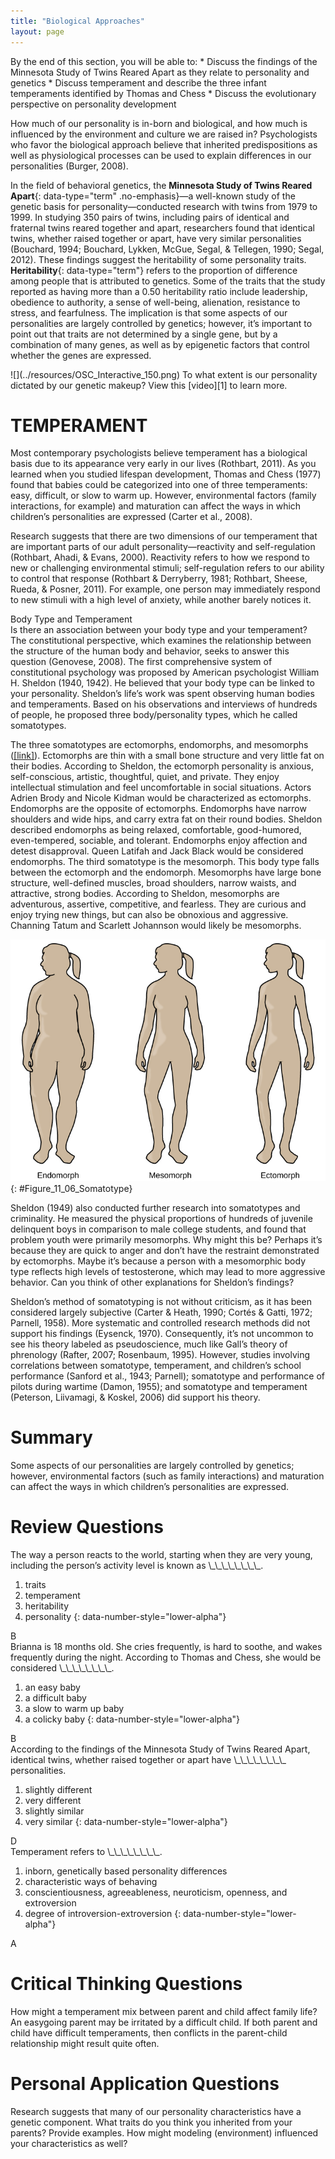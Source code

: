```yaml
---
title: "Biological Approaches"
layout: page
---
```



<div data-type="abstract" markdown="1">
By the end of this section, you will be able to:
* Discuss the findings of the Minnesota Study of Twins Reared Apart as they relate to personality and genetics
* Discuss temperament and describe the three infant temperaments identified by Thomas and Chess
* Discuss the evolutionary perspective on personality development

</div>

How much of our personality is in-born and biological, and how much is influenced by the environment and culture we are raised in? Psychologists who favor the biological approach believe that inherited predispositions as well as physiological processes can be used to explain differences in our personalities (Burger, 2008).

In the field of behavioral genetics, the **Minnesota Study of Twins Reared Apart**{: data-type="term" .no-emphasis}—a well-known study of the genetic basis for personality—conducted research with twins from 1979 to 1999. In studying 350 pairs of twins, including pairs of identical and fraternal twins reared together and apart, researchers found that identical twins, whether raised together or apart, have very similar personalities (Bouchard, 1994; Bouchard, Lykken, McGue, Segal, &amp; Tellegen, 1990; Segal, 2012). These findings suggest the heritability of some personality traits. **Heritability**{: data-type="term"} refers to the proportion of difference among people that is attributed to genetics. Some of the traits that the study reported as having more than a 0.50 heritability ratio include leadership, obedience to authority, a sense of well-being, alienation, resistance to stress, and fearfulness. The implication is that some aspects of our personalities are largely controlled by genetics; however, it’s important to point out that traits are not determined by a single gene, but by a combination of many genes, as well as by epigenetic factors that control whether the genes are expressed.

<div data-type="note" class="psychology link-to-learning" data-label="Link to Learning" markdown="1">
<span data-type="media" data-alt=""> ![](../resources/OSC_Interactive_150.png) </span>
To what extent is our personality dictated by our genetic makeup? View this [video][1] to learn more.

</div>

# TEMPERAMENT

Most contemporary psychologists believe temperament has a biological basis due to its appearance very early in our lives (Rothbart, 2011). As you learned when you studied lifespan development, Thomas and Chess (1977) found that babies could be categorized into one of three temperaments: easy, difficult, or slow to warm up. However, environmental factors (family interactions, for example) and maturation can affect the ways in which children’s personalities are expressed (Carter et al., 2008).

Research suggests that there are two dimensions of our temperament that are important parts of our adult personality—reactivity and self-regulation (Rothbart, Ahadi, &amp; Evans, 2000). Reactivity refers to how we respond to new or challenging environmental stimuli; self-regulation refers to our ability to control that response (Rothbart &amp; Derryberry, 1981; Rothbart, Sheese, Rueda, &amp; Posner, 2011). For example, one person may immediately respond to new stimuli with a high level of anxiety, while another barely notices it.

<div data-type="note" class="psychology connect-the-concepts" data-label="Connect the Concepts" markdown="1">
<div data-type="title">
Body Type and Temperament
</div>
Is there an association between your body type and your temperament? The constitutional perspective, which examines the relationship between the structure of the human body and behavior, seeks to answer this question (Genovese, 2008). The first comprehensive system of constitutional psychology was proposed by American psychologist William H. Sheldon (1940, 1942). He believed that your body type can be linked to your personality. Sheldon’s life’s work was spent observing human bodies and temperaments. Based on his observations and interviews of hundreds of people, he proposed three body/personality types, which he called somatotypes.

The three somatotypes are ectomorphs, endomorphs, and mesomorphs ([\[link\]](#Figure_11_06_Somatotype)). Ectomorphs are thin with a small bone structure and very little fat on their bodies. According to Sheldon, the ectomorph personality is anxious, self-conscious, artistic, thoughtful, quiet, and private. They enjoy intellectual stimulation and feel uncomfortable in social situations. Actors Adrien Brody and Nicole Kidman would be characterized as ectomorphs. Endomorphs are the opposite of ectomorphs. Endomorphs have narrow shoulders and wide hips, and carry extra fat on their round bodies. Sheldon described endomorphs as being relaxed, comfortable, good-humored, even-tempered, sociable, and tolerant. Endomorphs enjoy affection and detest disapproval. Queen Latifah and Jack Black would be considered endomorphs. The third somatotype is the mesomorph. This body type falls between the ectomorph and the endomorph. Mesomorphs have large bone structure, well-defined muscles, broad shoulders, narrow waists, and attractive, strong bodies. According to Sheldon, mesomorphs are adventurous, assertive, competitive, and fearless. They are curious and enjoy trying new things, but can also be obnoxious and aggressive. Channing Tatum and Scarlett Johannson would likely be mesomorphs.

![The outlines of three human somatotypes are shown. The first is labeled, &#x201C;Endomorph,&#x201D; the second is labeled &#x201C;Mesomorph,&#x201D; and the third is labeled &#x201C;Ectomorph.&#x201D; Endomorphs are slightly larger than mesomorphs, and ectomorphs are slightly smaller than mesomorphs.](../resources/CNX_Psych_11_06_Somatotype.jpg "Sheldon proposed three somatotypes: endomorphs, mesomorphs, and ectomorphs. Do you think Sheldon&#x2019;s ideas about somatotypes are generally accurate about most people?"){: #Figure_11_06_Somatotype}


Sheldon (1949) also conducted further research into somatotypes and criminality. He measured the physical proportions of hundreds of juvenile delinquent boys in comparison to male college students, and found that problem youth were primarily mesomorphs. Why might this be? Perhaps it’s because they are quick to anger and don’t have the restraint demonstrated by ectomorphs. Maybe it’s because a person with a mesomorphic body type reflects high levels of testosterone, which may lead to more aggressive behavior. Can you think of other explanations for Sheldon’s findings?

Sheldon’s method of somatotyping is not without criticism, as it has been considered largely subjective (Carter &amp; Heath, 1990; Cortés &amp; Gatti, 1972; Parnell, 1958). More systematic and controlled research methods did not support his findings (Eysenck, 1970). Consequently, it’s not uncommon to see his theory labeled as pseudoscience, much like Gall’s theory of phrenology (Rafter, 2007; Rosenbaum, 1995). However, studies involving correlations between somatotype, temperament, and children’s school performance (Sanford et al., 1943; Parnell); somatotype and performance of pilots during wartime (Damon, 1955); and somatotype and temperament (Peterson, Liivamagi, &amp; Koskel, 2006) did support his theory.

</div>

# Summary

Some aspects of our personalities are largely controlled by genetics; however, environmental factors (such as family interactions) and maturation can affect the ways in which children’s personalities are expressed.

# Review Questions

<div data-type="exercise">
<div data-type="problem" markdown="1">
The way a person reacts to the world, starting when they are very young, including the person’s activity level is known as \_\_\_\_\_\_\_\_.

1.  traits
2.  temperament
3.  heritability
4.  personality
{: data-number-style="lower-alpha"}

</div>
<div data-type="solution" markdown="1">
B

</div>
</div>

<div data-type="exercise">
<div data-type="problem" markdown="1">
Brianna is 18 months old. She cries frequently, is hard to soothe, and wakes frequently during the night. According to Thomas and Chess, she would be considered \_\_\_\_\_\_\_\_.

1.  an easy baby
2.  a difficult baby
3.  a slow to warm up baby
4.  a colicky baby
{: data-number-style="lower-alpha"}

</div>
<div data-type="solution" markdown="1">
B

</div>
</div>

<div data-type="exercise">
<div data-type="problem" markdown="1">
According to the findings of the Minnesota Study of Twins Reared Apart, identical twins, whether raised together or apart have \_\_\_\_\_\_\_\_ personalities.

1.  slightly different
2.  very different
3.  slightly similar
4.  very similar
{: data-number-style="lower-alpha"}

</div>
<div data-type="solution" markdown="1">
D

</div>
</div>

<div data-type="exercise">
<div data-type="problem" markdown="1">
Temperament refers to \_\_\_\_\_\_\_\_.

1.  inborn, genetically based personality differences
2.  characteristic ways of behaving
3.  conscientiousness, agreeableness, neuroticism, openness, and extroversion
4.  degree of introversion-extroversion
{: data-number-style="lower-alpha"}

</div>
<div data-type="solution" markdown="1">
A

</div>
</div>

# Critical Thinking Questions

<div data-type="exercise">
<div data-type="problem" markdown="1">
How might a temperament mix between parent and child affect family life?

</div>
<div data-type="solution" markdown="1">
An easygoing parent may be irritated by a difficult child. If both parent and child have difficult temperaments, then conflicts in the parent-child relationship might result quite often.

</div>
</div>

# Personal Application Questions

<div data-type="exercise">
<div data-type="problem" markdown="1">
Research suggests that many of our personality characteristics have a genetic component. What traits do you think you inherited from your parents? Provide examples. How might modeling (environment) influenced your characteristics as well?

</div>
</div>



[1]: http://openstaxcollege.org/l/persondna
